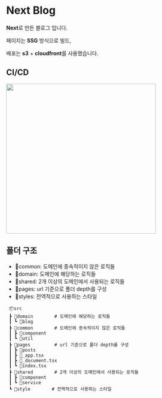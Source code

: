 # Next Blog

**Next**로 만든 블로그 입니다.

페이지는 **SSG** 방식으로 빌드,

배포는 **s3** + **cloudfront**를 사용했습니다.

## CI/CD

<img src="https://github.com/SaeWooKKang/next-blog/assets/87258182/093e042d-76be-4eef-9da7-7dae38ff8d42" height="400px"/>

## 폴더 구조

- 📂common: 도메인에 종속적이지 않은 로직들
- 📂domain: 도메인에 해당하는 로직들
- 📂shared: 2개 이상의 도메인에서 사용되는 로직들
- 📂pages: url 기준으로 폴더 depth를 구성
- 📂styles: 전역적으로 사용하는 스타일

```
 📦src
 ┣ 📂domain        # 도메인에 해당하는 로직들
 ┃ ┗ 📂blog
 ┣ 📂common        # 도메인에 종속적이지 않은 로직들
 ┃ ┣ 📂component
 ┃ ┗ 📂util
 ┣ 📂pages         # url 기준으로 폴더 depth를 구성
 ┃ ┣ 📂posts
 ┃ ┣ 📜_app.tsx
 ┃ ┣ 📜_document.tsx
 ┃ ┗ 📜index.tsx
 ┣ 📂shared        # 2개 이상의 도메인에서 사용되는 로직들
 ┃ ┣ 📂component
 ┃ ┗ 📂service
 ┗ 📂style        # 전역적으로 사용하는 스타일
```
